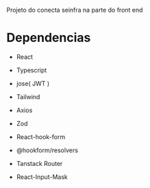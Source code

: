 Projeto do conecta seinfra na parte do front end

# Dependencias

  - React

  - Typescript

  - jose( JWT )

  - Tailwind

  - Axios

  - Zod

  - React-hook-form
  - @hookform/resolvers

  - Tanstack Router

  - React-Input-Mask
